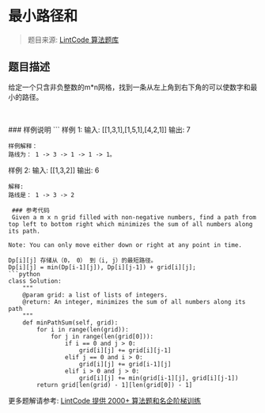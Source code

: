 # 最小路径和
 > 题目来源: [LintCode 算法题库](https://www.lintcode.com/problem/minimum-path-sum/?utm_source=sc-github-wzz)
 ## 题目描述
 <p><span style="line-height: 1.42857143;">给定一个只含非负整数的m*n网格，找到一条从左上角到右下角的可以使数字和最小的路径。</span><br></p><p><br></p>
 ### 样例说明
 ```
样例 1:
	输入:  [[1,3,1],[1,5,1],[4,2,1]]
	输出: 7
	
	样例解释：
	路线为： 1 -> 3 -> 1 -> 1 -> 1。


样例 2:
	输入:  [[1,3,2]]
	输出:  6
	
	解释:  
	路线是： 1 -> 3 -> 2

```
 ### 参考代码
 Given a m x n grid filled with non-negative numbers, find a path from top left to bottom right which minimizes the sum of all numbers along its path.

Note: You can only move either down or right at any point in time.

Dp[i][j] 存储从（0， 0） 到（i, j）的最短路径。
Dp[i][j] = min(Dp[i-1][j]), Dp[i][j-1]) + grid[i][j];
```python
class Solution:
    """
    @param grid: a list of lists of integers.
    @return: An integer, minimizes the sum of all numbers along its path
    """
    def minPathSum(self, grid):
        for i in range(len(grid)):
            for j in range(len(grid[0])):
                if i == 0 and j > 0:
                    grid[i][j] += grid[i][j-1]
                elif j == 0 and i > 0:
                    grid[i][j] += grid[i-1][j]
                elif i > 0 and j > 0:
                    grid[i][j] += min(grid[i-1][j], grid[i][j-1])
        return grid[len(grid) - 1][len(grid[0]) - 1]
```
 更多题解请参考: [LintCode 提供 2000+ 算法题和名企阶梯训练](https://www.lintcode.com/problem/?utm_source=sc-github-wzz)